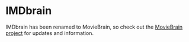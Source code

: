 IMDbrain
========

IMDbrain has been renamed to MovieBrain, so check out the [MovieBrain project](http://github.com/sidooms/MovieBrain) for updates and information.
